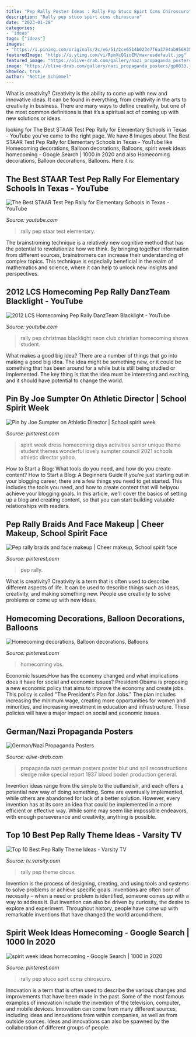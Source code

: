 ```yaml
---
title: "Pep Rally Poster Ideas : Rally Pep Stuco Spirt Ccms Chiroscuro"
description: "Rally pep stuco spirt ccms chiroscuro"
date: "2023-01-28"
categories:
- "ideas"
tags: ["ideas"]
images:
- "https://i.pinimg.com/originals/2c/e6/51/2ce6514b023e7f6a3794ab9569351f27.jpg"
featuredImage: "https://i.ytimg.com/vi/RpmXcQGioEM/maxresdefault.jpg"
featured_image: "https://olive-drab.com/gallery/nazi_propaganda_posters/gp0033.jpg"
image: "https://olive-drab.com/gallery/nazi_propaganda_posters/gp0033.jpg"
ShowToc: true
author: "Nettie Schimmel"
---
```



What is creativity?
Creativity is the ability to come up with new and innovative ideas. It can be found in everything, from creativity in the arts to creativity in business. There are many ways to define creativity, but one of the most common definitions is that it’s a spiritual act of coming up with new solutions or ideas.

	

		
looking for The Best STAAR Test Pep Rally for Elementary Schools in Texas - YouTube you've came to the right page. We have 8 Images about The Best STAAR Test Pep Rally for Elementary Schools in Texas - YouTube like Homecoming decorations, Balloon decorations, Balloons, spirit week ideas homecoming - Google Search | 1000 in 2020 and also Homecoming decorations, Balloon decorations, Balloons. Here it is:
		
    
## The Best STAAR Test Pep Rally For Elementary Schools In Texas - YouTube

<img loading=lazy src="https://i.ytimg.com/vi/g-pzrgrqow0/maxresdefault.jpg" onerror="this.onerror=null;this.src='https://tse4.mm.bing.net/th?id=OIP.hu32__XssuRhWP8sUACz-QHaEK&amp;pid=15.1';" alt="The Best STAAR Test Pep Rally for Elementary Schools in Texas - YouTube">

_Source: youtube.com_

>rally pep staar test elementary. 

	

The brainstroming technique is a relatively new cognitive method that has the potential to revolutionize how we think. By bringing together information from different sources, brainstromers can increase their understanding of complex topics. This technique is especially beneficial in the realm of mathematics and science, where it can help to unlock new insights and perspectives.

    
## 2012 LCS Homecoming Pep Rally DanzTeam Blacklight - YouTube

<img loading=lazy src="https://i.ytimg.com/vi/RpmXcQGioEM/maxresdefault.jpg" onerror="this.onerror=null;this.src='https://tse4.mm.bing.net/th?id=OIP.nTqg2ak880SpEVZYTh6FTwHaEK&amp;pid=15.1';" alt="2012 LCS Homecoming Pep Rally DanzTeam Blacklight - YouTube">

_Source: youtube.com_

>rally pep christmas blacklight neon club christian homecoming shows student. 

	

What makes a good big idea?
There are a number of things that go into making a good big idea. The idea might be something new, or it could be something that has been around for a while but is still being studied or implemented. The key thing is that the idea must be interesting and exciting, and it should have potential to change the world.

    
## Pin By Joe Sumpter On Athletic Director | School Spirit Week

<img loading=lazy src="https://i.pinimg.com/originals/2c/e6/51/2ce6514b023e7f6a3794ab9569351f27.jpg" onerror="this.onerror=null;this.src='https://tse3.mm.bing.net/th?id=OIP.Zkhm4oZi0I0Qhye8Xp_D8gHaFj&amp;pid=15.1';" alt="Pin by Joe Sumpter on Athletic Director | School spirit week">

_Source: pinterest.com_

>spirit week dress homecoming days activities senior unique theme student themes wonderful lovely sumpter council 2021 schools athletic director yahoo. 

	

How to Start a Blog: What tools do you need, and how do you create content?
How to Start a Blog: A Beginners Guide
If you're just starting out in your blogging career, there are a few things you need to get started. This includes the tools you need, and how to create content that will helpyou achieve your blogging goals. In this article, we'll cover the basics of setting up a blog and creating content, so that you can start building valuable relationships with readers.

    
## Pep Rally Braids And Face Makeup | Cheer Makeup, School Spirit Face

<img loading=lazy src="https://i.pinimg.com/originals/56/a6/58/56a658c46db5984abe0f2572dfa998cd.jpg" onerror="this.onerror=null;this.src='https://tse3.mm.bing.net/th?id=OIP.IsRitSEZIoERwqvH_EkEbwHaNJ&amp;pid=15.1';" alt="Pep rally braids and face makeup | Cheer makeup, School spirit face">

_Source: pinterest.com_

>pep rally. 

	

What is creativity?
Creativity is a term that is often used to describe different aspects of life. It can be used to describe things such as ideas, creativity, and making something new. People use creativity to solve problems or come up with new ideas.

    
## Homecoming Decorations, Balloon Decorations, Balloons

<img loading=lazy src="https://i.pinimg.com/originals/43/8e/b1/438eb15c04bdb26594a146019e6db6c8.jpg" onerror="this.onerror=null;this.src='https://tse3.mm.bing.net/th?id=OIP.z8Gup1Z4EhBb84SDZvOPFwHaJ5&amp;pid=15.1';" alt="Homecoming decorations, Balloon decorations, Balloons">

_Source: pinterest.com_

>homecoming vbs. 

	

Economic Issues:How has the economy changed and what implications does it have for social and economic issues?
President Obama is proposing a new economic policy that aims to improve the economy and create jobs. This policy is called "The President's Plan for Jobs." The plan includes increasing the minimum wage, creating more opportunities for women and minorities, and increasing investment in education and infrastructure. These policies will have a major impact on social and economic issues.

    
## German/Nazi Propaganda Posters

<img loading=lazy src="https://olive-drab.com/gallery/nazi_propaganda_posters/gp0033.jpg" onerror="this.onerror=null;this.src='https://tse4.mm.bing.net/th?id=OIP.LJyJejN-F8QDWw-xTrIwMgHaKa&amp;pid=15.1';" alt="German/Nazi Propaganda Posters">

_Source: olive-drab.com_

>propaganda nazi german posters poster blut und soil reconstructions sledge mike special report 1937 blood boden production general. 

	

Invention ideas range from the simple to the outlandish, and each offers a potential new way of doing something. Some are eventually implemented, while others are abandoned for lack of a better solution. However, every invention has at its core an idea that could be implemented in a more efficient or effective way. While some may seem like impossible endeavors, with enough perseverance and creativity, anything is possible.

    
## Top 10 Best Pep Rally Theme Ideas - Varsity TV

<img loading=lazy src="https://d2hj1hh0fn56bc.cloudfront.net/5b917ee8b0246.png?width=680" onerror="this.onerror=null;this.src='https://tse4.mm.bing.net/th?id=OIP.IDZHdXiQr8ffKOhWUh_oDwHaEJ&amp;pid=15.1';" alt="Top 10 Best Pep Rally Theme Ideas - Varsity TV">

_Source: tv.varsity.com_

>rally pep theme circus. 

	

Invention is the process of designing, creating, and using tools and systems to solve problems or achieve specific goals. Inventions are often born of necessity – when a need or problem is identified, someone comes up with a way to address it. But invention can also be driven by curiosity, the desire to explore and experiment. Throughout history, people have come up with remarkable inventions that have changed the world around them.

    
## Spirit Week Ideas Homecoming - Google Search | 1000 In 2020

<img loading=lazy src="https://i.pinimg.com/736x/c6/69/21/c6692182399ad4775e4001258bc42ee9.jpg" onerror="this.onerror=null;this.src='https://tse4.mm.bing.net/th?id=OIP.yg7B8T7Egs9ONYsKftBvQwHaJ4&amp;pid=15.1';" alt="spirit week ideas homecoming - Google Search | 1000 in 2020">

_Source: pinterest.com_

>rally pep stuco spirt ccms chiroscuro. 

	

Innovation is a term that is often used to describe the various changes and improvements that have been made in the past. Some of the most famous examples of innovation include the invention of the television, computer, and mobile devices. Innovation can come from many different sources, including ideas and innovations from within companies, as well as from outside sources. Ideas and innovations can also be spawned by the collaboration of different groups of people.

